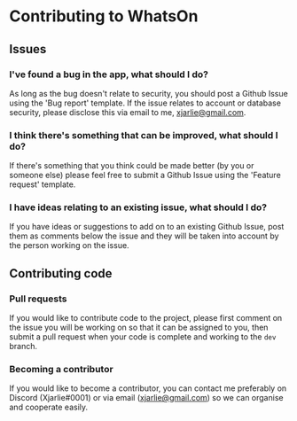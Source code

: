 # Contributing to WhatsOn

## Issues

### I've found a bug in the app, what should I do?
As long as the bug doesn't relate to security, you should post a Github Issue using the 'Bug report' template.
If the issue relates to account or database security, please disclose this via email to me, xjarlie@gmail.com.

### I think there's something that can be improved, what should I do?
If there's something that you think could be made better (by you or someone else) please feel free to submit a Github Issue using the 'Feature request' template.

### I have ideas relating to an existing issue, what should I do?
If you have ideas or suggestions to add on to an existing Github Issue, post them as comments below the issue and they will be taken into account by the person working on the issue.

## Contributing code

### Pull requests
If you would like to contribute code to the project, please first comment on the issue you will be working on so that it can be assigned to you, then submit a pull request when your code is complete and working to the `dev` branch.

### Becoming a contributor
If you would like to become a contributor, you can contact me preferably on Discord (Xjarlie#0001) or via email (xjarlie@gmail.com) so we can organise and cooperate easily.
